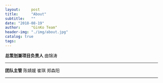 ```yaml
---
layout:     post
title:      "About"
subtitle:   ""
date: "2018-08-19"
author:     "GinKo Team"
header-img: "./img/about.jpg"
catalog: true
tags:
---
```


<b>总策划兼项目负责人</b>        曲锦涛
***
<b>团队主管</b>                 陈婧媛        崔琪        郑森阳
***



